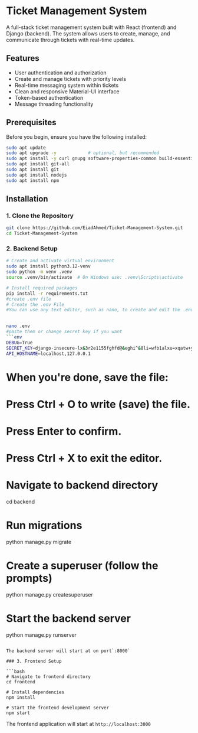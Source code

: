 # Ticket Management System

A full-stack ticket management system built with React (frontend) and Django (backend). The system allows users to create, manage, and communicate through tickets with real-time updates.

## Features

- User authentication and authorization
- Create and manage tickets with priority levels
- Real-time messaging system within tickets
- Clean and responsive Material-UI interface
- Token-based authentication
- Message threading functionality

## Prerequisites

Before you begin, ensure you have the following installed:
```bash
sudo apt update
sudo apt upgrade -y            # optional, but recommended
sudo apt install -y curl gnupg software-properties-common build-essential
sudo apt install git-all
sudo apt install git
sudo apt install nodejs
sudo apt install npm

```

## Installation

### 1. Clone the Repository

```bash
git clone https://github.com/EiadAhmed/Ticket-Management-System.git
cd Ticket-Management-System
```

### 2. Backend Setup

```bash
# Create and activate virtual environment
sudo apt install python3.12-venv
sudo python -m venv .venv
source .venv/bin/activate  # On Windows use: .venv\Scripts\activate

# Install required packages
pip install -r requirements.txt
#create .env file 
# Create the .env File
#You can use any text editor, such as nano, to create and edit the .env file:
 

nano .env
#paste them or change secret key if you want
```env
DEBUG=True
SECRET_KEY=django-insecure-lx&3r2e1155fghfd@&eghi^&8li=wfb1alxu=xqatw+y+4g$k2w3f86-d
API_HOSTNAME=localhost,127.0.0.1
```
# When you're done, save the file:

# Press Ctrl + O to write (save) the file.

# Press Enter to confirm.

# Press Ctrl + X to exit the editor.

# Navigate to backend directory

cd backend



# Run migrations
python manage.py migrate

# Create a superuser (follow the prompts)
python manage.py createsuperuser

# Start the backend server
python manage.py runserver
```

The backend server will start at on port`:8000`

### 3. Frontend Setup

```bash
# Navigate to frontend directory
cd frontend

# Install dependencies
npm install

# Start the frontend development server
npm start
```

The frontend application will start at `http://localhost:3000`



